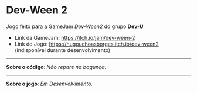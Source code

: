 # Dev-Ween 2

Jogo feito para a GameJam *Dev-Ween2* do grupo [**Dev-U**](https://pt-br.facebook.com/DevUnifei/)

- Link da GameJam: https://itch.io/jam/dev-ween-2
- Link do Jogo: https://hugouchoasborges.itch.io/dev-ween2 (indisponível durante desenvolvimento)

---
**Sobre o código**: *Não repare na bagunça.*

---
**Sobre o jogo**: *Em Desenvolvimento.*
